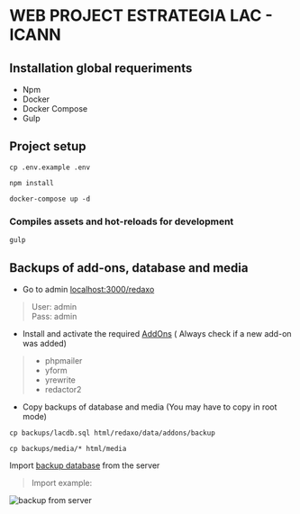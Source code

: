 # WEB PROJECT ESTRATEGIA LAC - ICANN

## Installation global requeriments
- Npm
- Docker
- Docker Compose
- Gulp

## Project setup
```
cp .env.example .env
```
```
npm install
```
```
docker-compose up -d
```

### Compiles assets and hot-reloads for development
```
gulp
```

## Backups of add-ons, database and media
- Go to admin [localhost:3000/redaxo](http://localhost:3000/redaxo)

>User: admin <br>
>Pass: admin

- Install and activate the required [AddOns](https://redaxo.org/doku/master/basis-addons) (
Always check if a new add-on was added)
> - phpmailer
> - yform
> - yrewrite
> - redactor2
- Copy backups of database and media (You may have to copy in root mode)
```
cp backups/lacdb.sql html/redaxo/data/addons/backup
```
```
cp backups/media/* html/media
```
Import [backup database](https://redaxo.org/doku/master/backup#fromserver) from the server
> Import example:

![backup from server](https://redaxo.org/doku/master/assets/v5.2.0-backup-04-fromserver.png)

